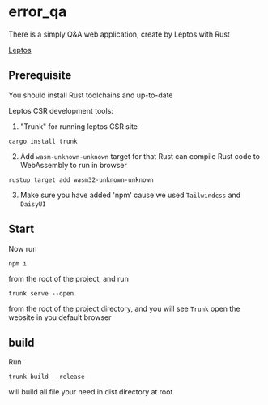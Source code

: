 # error_qa

There is a simply Q&A web application, create by Leptos with Rust

[Leptos](https://leptos.dev/)

## Prerequisite

You should install Rust toolchains and up-to-date

Leptos CSR development tools:

1.  "Trunk" for running leptos CSR site
```
cargo install trunk
```

2. Add `wasm-unknown-unknown` target for that Rust can compile Rust code to WebAssembly to run in browser
```
rustup target add wasm32-unknown-unknown
```

3. Make sure you have added 'npm' cause we used `Tailwindcss` and `DaisyUI`

## Start

Now run 

```
npm i
```

from the root of the project, and run

```
trunk serve --open
``` 

from the root of the project directory, and you will see `Trunk` open the website in you default browser

## build

Run
```
trunk build --release
```
will build all file your need in dist directory at root